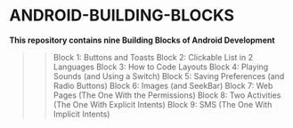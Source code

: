 # ANDROID-BUILDING-BLOCKS
**This repository contains nine Building Blocks of Android Development**
>>Block 1: Buttons and Toasts
>>Block 2: Clickable List in 2 Languages
>>Block 3: How to Code Layouts
>>Block 4: Playing Sounds (and Using a Switch)
>>Block 5: Saving Preferences (and Radio Buttons)
>>Block 6: Images (and SeekBar)
>>Block 7: Web Pages (The One With the Permissions)
>>Block 8: Two Activities (The One With Explicit Intents)
>>Block 9: SMS (The One With Implicit Intents)
